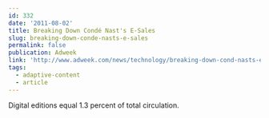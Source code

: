 ```yaml
---
id: 332
date: '2011-08-02'
title: Breaking Down Condé Nast's E-Sales
slug: breaking-down-conde-nasts-e-sales
permalink: false
publication: Adweek
link: 'http://www.adweek.com/news/technology/breaking-down-cond-nasts-e-sales-133807'
tags:
  - adaptive-content
  - article
---
```

Digital editions equal 1.3 percent of total circulation.
